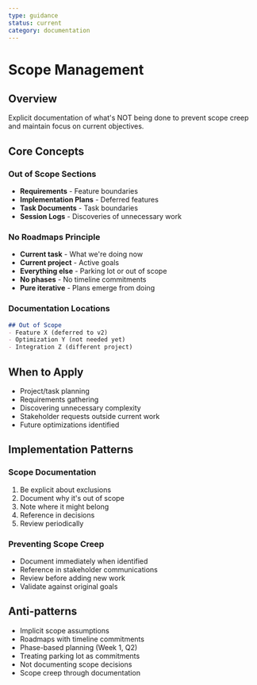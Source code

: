 ```yaml
---
type: guidance
status: current
category: documentation
---
```

# Scope Management

## Overview
Explicit documentation of what's NOT being done to prevent scope creep and maintain focus on current objectives.

## Core Concepts

### Out of Scope Sections
- **Requirements** - Feature boundaries
- **Implementation Plans** - Deferred features
- **Task Documents** - Task boundaries
- **Session Logs** - Discoveries of unnecessary work

### No Roadmaps Principle
- **Current task** - What we're doing now
- **Current project** - Active goals
- **Everything else** - Parking lot or out of scope
- **No phases** - No timeline commitments
- **Pure iterative** - Plans emerge from doing

### Documentation Locations
```markdown
## Out of Scope
- Feature X (deferred to v2)
- Optimization Y (not needed yet)
- Integration Z (different project)
```

## When to Apply
- Project/task planning
- Requirements gathering
- Discovering unnecessary complexity
- Stakeholder requests outside current work
- Future optimizations identified

## Implementation Patterns

### Scope Documentation
1. Be explicit about exclusions
2. Document why it's out of scope
3. Note where it might belong
4. Reference in decisions
5. Review periodically

### Preventing Scope Creep
- Document immediately when identified
- Reference in stakeholder communications
- Review before adding new work
- Validate against original goals

## Anti-patterns
- Implicit scope assumptions
- Roadmaps with timeline commitments
- Phase-based planning (Week 1, Q2)
- Treating parking lot as commitments
- Not documenting scope decisions
- Scope creep through documentation

